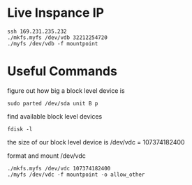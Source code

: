 # Live Inspance IP
```
ssh 169.231.235.232
./mkfs.myfs /dev/vdb 32212254720 
./myfs /dev/vdb -f mountpoint 
```

# Useful Commands 

figure out how big a block level device is
```
sudo parted /dev/sda unit B p 
```
find available block level devices
```
fdisk -l
```
the size of our block level device is /dev/vdc = 107374182400

format and mount /dev/vdc
```
./mkfs.myfs /dev/vdc 107374182400
./myfs /dev/vdc -f mountpoint -o allow_other 
```
